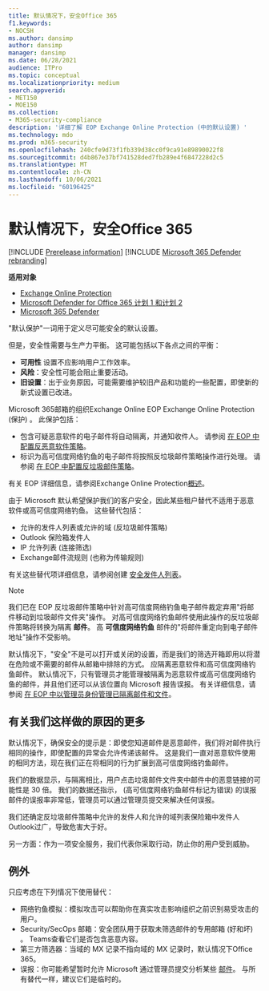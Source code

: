 ```yaml
---
title: 默认情况下，安全Office 365
f1.keywords:
- NOCSH
ms.author: dansimp
author: dansimp
manager: dansimp
ms.date: 06/28/2021
audience: ITPro
ms.topic: conceptual
ms.localizationpriority: medium
search.appverid:
- MET150
- MOE150
ms.collection:
- M365-security-compliance
description: '详细了解 EOP Exchange Online Protection (中的默认设置) '
ms.technology: mdo
ms.prod: m365-security
ms.openlocfilehash: 240cfe9d73f1fb339d38cc0f9ca91e89890022f8
ms.sourcegitcommit: d4b867e37bf741528ded7fb289e4f6847228d2c5
ms.translationtype: MT
ms.contentlocale: zh-CN
ms.lasthandoff: 10/06/2021
ms.locfileid: "60196425"
---
```

# <a name="secure-by-default-in-office-365"></a>默认情况下，安全Office 365

[!INCLUDE [Prerelease information](../includes/prerelease.md)]
[!INCLUDE [Microsoft 365 Defender rebranding](../includes/microsoft-defender-for-office.md)]

**适用对象**
- [Exchange Online Protection](exchange-online-protection-overview.md)
- [Microsoft Defender for Office 365 计划 1 和计划 2](defender-for-office-365.md)
- [Microsoft 365 Defender](../defender/microsoft-365-defender.md)

"默认保护"一词用于定义尽可能安全的默认设置。

但是，安全性需要与生产力平衡。 这可能包括以下各点之间的平衡：

- **可用性** 设置不应影响用户工作效率。
- **风险**：安全性可能会阻止重要活动。
- **旧设置**：出于业务原因，可能需要维护较旧产品和功能的一些配置，即使新的新式设置已改进。

Microsoft 365邮箱的组织Exchange Online EOP Exchange Online Protection (保护) 。 此保护包括：

- 包含可疑恶意软件的电子邮件将自动隔离，并通知收件人。 请参阅 [在 EOP 中配置反恶意软件策略](configure-anti-malware-policies.md)。
- 标识为高可信度网络钓鱼的电子邮件将按照反垃圾邮件策略操作进行处理。 请参阅 [在 EOP 中配置反垃圾邮件策略](configure-your-spam-filter-policies.md)。

有关 EOP 详细信息，请参阅Exchange Online Protection[概述](exchange-online-protection-overview.md)。

由于 Microsoft 默认希望保护我们的客户安全，因此某些租户替代不适用于恶意软件或高可信度网络钓鱼。 这些替代包括：

- 允许的发件人列表或允许的域 (反垃圾邮件策略) 
- Outlook 保险箱发件人
- IP 允许列表 (连接筛选) 
- Exchange邮件流规则 (也称为传输规则) 

有关这些替代项详细信息，请参阅创建 [安全发件人列表](create-safe-sender-lists-in-office-365.md)。

> [!NOTE]
> 我们已在 EOP 反垃圾邮件策略中针对高可信度网络钓鱼电子邮件裁定弃用"将邮件移动到垃圾邮件文件夹"操作。 对高可信度网络钓鱼邮件使用此操作的反垃圾邮件策略将转换为隔离 **邮件**。 高 **可信度网络钓鱼** 邮件的"将邮件重定向到电子邮件地址"操作不受影响。

默认情况下，"安全"不是可以打开或关闭的设置，而是我们的筛选开箱即用以将潜在危险或不需要的邮件从邮箱中排除的方式。 应隔离恶意软件和高可信度网络钓鱼邮件。 默认情况下，只有管理员才能管理被隔离为恶意软件或高可信度网络钓鱼的邮件，并且他们还可以从该位置向 Microsoft 报告误报。 有关详细信息，请参阅 [在 EOP 中以管理员身份管理已隔离邮件和文件](manage-quarantined-messages-and-files.md)。

## <a name="more-on-why-were-doing-this"></a>有关我们这样做的原因的更多

默认情况下，确保安全的提示是：即使您知道邮件是恶意邮件，我们将对邮件执行相同的操作，即使配置的异常会允许传递该邮件。 这是我们一直对恶意软件使用的相同方法，现在我们正在将相同的行为扩展到高可信度网络钓鱼邮件。

我们的数据显示，与隔离相比，用户点击垃圾邮件文件夹中邮件中的恶意链接的可能性是 30 倍。 我们的数据还指示， (高可信度网络钓鱼邮件标记为错误) 的误报邮件的误报率非常低，管理员可以通过管理员提交来解决任何误报。

我们还确定反垃圾邮件策略中允许的发件人和允许的域列表保险箱中发件人Outlook过广，导致危害大于好。

另一方面：作为一项安全服务，我们代表你采取行动，防止你的用户受到威胁。

## <a name="exceptions"></a>例外

只应考虑在下列情况下使用替代：

- 网络钓鱼模拟：模拟攻击可以帮助你在真实攻击影响组织之前识别易受攻击的用户。
- Security/SecOps 邮箱：安全团队用于获取未筛选邮件的专用邮箱 (好和坏) 。 Teams查看它们是否包含恶意内容。
- 第三方筛选器：当域的 MX 记录不指向域的 MX 记录时，默认情况下Office 365。
- 误报：你可能希望暂时允许 Microsoft 通过管理员提交分析某些 [邮件](admin-submission.md)。 与所有替代一样，建议它们是临时的。
